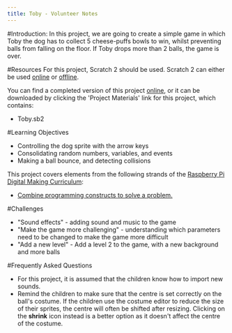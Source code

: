 ```yaml
---
title: Toby - Volunteer Notes
---
```


#Introduction:
In this project, we are going to create a simple game in which Toby the dog has to collect 5 cheese-puffs bowls to win, whilst preventing balls from falling on the floor. If Toby drops more than 2 balls, the game is over.

#Resources
For this project, Scratch 2 should be used. Scratch 2 can either be used <a href="http://scratch.mit.edu/projects/editor/">online</a> or <a href="http://scratch.mit.edu/scratch2download/">offline</a>.

You can find a completed version of this project <a href="http://scratch.mit.edu/projects/49677948/#editor">online</a>, or it can be downloaded by clicking the 'Project Materials' link for this project, which contains:

+ Toby.sb2

#Learning Objectives
+ Controlling the dog sprite with the arrow keys
+ Consolidating random numbers, variables, and events
+ Making a ball bounce, and detecting collisions

This project covers elements from the following strands of the [Raspberry Pi Digital Making Curriculum](http://rpf.io/curriculum):

+ [Combine programming constructs to solve a problem.](https://www.raspberrypi.org/curriculum/programming/builder)

#Challenges
+ "Sound effects" - adding sound and music to the game
+ "Make the game more challenging" - understanding which parameters need to be changed to make the game more difficult
+ "Add a new level" - Add a level 2 to the game, with a new background and more balls

#Frequently Asked Questions
+ For this project, it is assumed that the children know how to import new sounds.
+ Remind the children to make sure that the centre is set correctly on the ball's costume. If the children use the costume editor to reduce the size of their sprites, the centre will often be shifted after resizing. Clicking on the **shrink** icon instead is a better option as it doesn't affect the centre of the costume.


